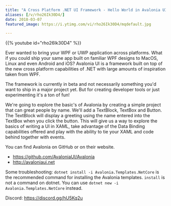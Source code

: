 ```yaml
---
title: "A Cross Platform .NET UI Framework - Hello World in Avalonia UI"
aliases: [/v/rho26Ik30D4/]
date: 2018-03-07
featured_image: https://i.ytimg.com/vi/rho26Ik30D4/mqdefault.jpg

---
```


{{% youtube id="rho26Ik30D4" %}}

Ever wanted to bring your WPF or UWP application across platforms. What if you could ship your same app built on familiar WPF designs to MacOS, Linux and even Android and iOS? Avalonia UI is a framework built on top of the new cross platform capabilities of .NET with large amounts of inspiration taken from WPF.

The framework is currently in beta and not necessarily something you'd want to ship in a major project yet. But for creating developer tools or just experimenting it's a ton of fun! 

We're going to explore the basic's of Avalonia by creating a simple project that can great people by name. We'll add a TextBlock, TextBox and Button. The TextBlock will display a greeting using the name entered into the TextBox when you click the button. This will give us a way to explore the basics of writing a UI in XAML, take advantage of the Data Binding capabilities offered and play with the ability to tie your XAML and code behind together with events.

You can find Avalonia on GitHub or on their website.
 - https://github.com/AvaloniaUI/Avalonia
 - http://avaloniaui.net

Some troubleshooting:
`dotnet install -i Avalonia.Templates.NetCore` is the recommended command for installing the Avalonia templates. `install` is not a command on dotnet. You can use `dotnet new -i Avalonia.Templates.NetCore` instead.

Discord: https://discord.gg/hU5Kq2u